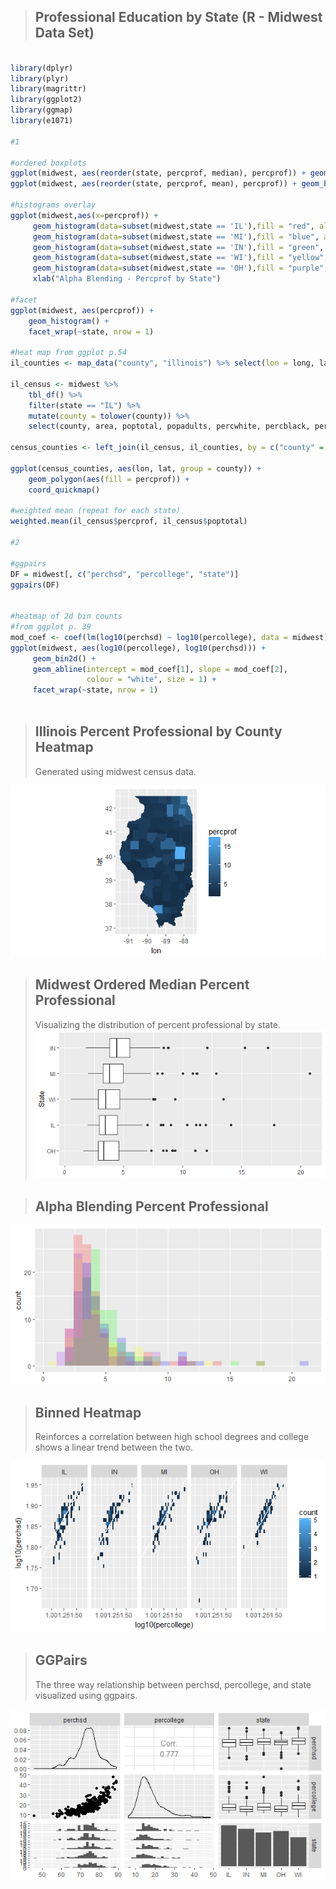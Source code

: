 > ## Professional Education by State (R - Midwest Data Set)

```R

library(dplyr)
library(plyr)
library(magrittr)
library(ggplot2)
library(ggmap)
library(e1071)

#1

#ordered boxplots
ggplot(midwest, aes(reorder(state, percprof, median), percprof)) + geom_boxplot() + coord_flip() + scale_x_discrete("State") + ylab("Ordered Median Percent Professional")
ggplot(midwest, aes(reorder(state, percprof, mean), percprof)) + geom_boxplot() + coord_flip() + scale_x_discrete("State") + ylab("Ordered Mean Percent Professional")

#histograms overlay
ggplot(midwest,aes(x=percprof)) + 
     geom_histogram(data=subset(midwest,state == 'IL'),fill = "red", alpha = 0.2) +
     geom_histogram(data=subset(midwest,state == 'MI'),fill = "blue", alpha = 0.2) +
     geom_histogram(data=subset(midwest,state == 'IN'),fill = "green", alpha = 0.2) +
     geom_histogram(data=subset(midwest,state == 'WI'),fill = "yellow", alpha = 0.2) +
     geom_histogram(data=subset(midwest,state == 'OH'),fill = "purple", alpha = 0.2) +
     xlab("Alpha Blending - Percprof by State")

#facet
ggplot(midwest, aes(percprof)) +
    geom_histogram() +
    facet_wrap(~state, nrow = 1)	 

#heat map from ggplot p.54
il_counties <- map_data("county", "illinois") %>% select(lon = long, lat, group, id = subregion)

il_census <- midwest %>%
    tbl_df() %>%
    filter(state == "IL") %>%
    mutate(county = tolower(county)) %>%
    select(county, area, poptotal, popadults, percwhite, percblack, percollege, perchsd, percprof, percbelowpoverty)		 

census_counties <- left_join(il_census, il_counties, by = c("county" = "id"))

ggplot(census_counties, aes(lon, lat, group = county)) +
    geom_polygon(aes(fill = percprof)) +
    coord_quickmap()
	
#weighted mean (repeat for each state)
weighted.mean(il_census$percprof, il_census$poptotal)

#2

#ggpairs
DF = midwest[, c("perchsd", "percollege", "state")]
ggpairs(DF)


#heatmap of 2d bin counts		
#from ggplot p. 39
mod_coef <- coef(lm(log10(perchsd) ~ log10(percollege), data = midwest))
ggplot(midwest, aes(log10(percollege), log10(perchsd))) +
     geom_bin2d() +
     geom_abline(intercept = mod_coef[1], slope = mod_coef[2],
                 colour = "white", size = 1) +
     facet_wrap(~state, nrow = 1)
		
```
> ## Illinois Percent Professional by County Heatmap
> Generated using midwest census data.

![Heatmap](https://github.com/jlm429/ML/blob/master/images/dvaILpercprofmap.png)  

> ## Midwest Ordered Median Percent Professional  
> Visualizing the distribution of percent professional by state. 
![Box Plot](https://github.com/jlm429/ML/blob/master/images/dvaBoxPlot.png)   

> ## Alpha Blending Percent Professional
  
![Alpha Blending](https://github.com/jlm429/ML/blob/master/images/dvaPercprofHist.png)   

> ## Binned Heatmap  
> Reinforces a correlation between high school degrees and college shows a linear trend between the two.  
  
![Alpha Blending](https://github.com/jlm429/ML/blob/master/images/dvaHeatmapBins.png)   

> ## GGPairs   
> The three way relationship between perchsd, percollege, and state visualized using ggpairs.  
  
![Alpha Blending](https://github.com/jlm429/ML/blob/master/images/dvaggpairs.png)  
